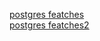[postgres featches](https://hakibenita.com/postgresql-unknown-features?ref=refind)  
[postgres featches2](https://softwaremill.com/implementing-event-sourcing-using-a-relational-database/)  


